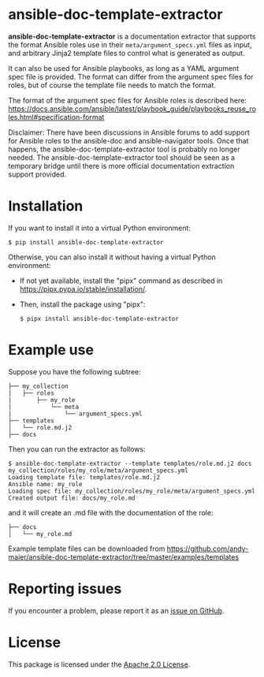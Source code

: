 # ansible-doc-template-extractor

**ansible-doc-template-extractor** is a documentation extractor that supports
the format Ansible roles use in their `meta/argument_specs.yml` files as input,
and arbitrary Jinja2 template files to control what is generated as output.

It can also be used for Ansible playbooks, as long as a YAML argument spec file
is provided. The format can differ from the argument spec files for roles,
but of course the template file needs to match the format.

The format of the argument spec files for Ansible roles is described here:
https://docs.ansible.com/ansible/latest/playbook_guide/playbooks_reuse_roles.html#specification-format

Disclaimer: There have been discussions in Ansible forums to add support for
Ansible roles to the ansible-doc and ansible-navigator tools. Once that
happens, the ansible-doc-template-extractor tool is probably no longer needed.
The ansible-doc-template-extractor tool should be seen as a temporary bridge
until there is more official documentation extraction support provided.

# Installation

If you want to install it into a virtual Python environment:

```
$ pip install ansible-doc-template-extractor
```

Otherwise, you can also install it without having a virtual Python environment:

- If not yet available, install the "pipx" command as described in
  https://pipx.pypa.io/stable/installation/.

- Then, install the package using "pipx":

  ```
  $ pipx install ansible-doc-template-extractor
  ```

# Example use

Suppose you have the following subtree:

```
├── my_collection
|   ├── roles
|       ├── my_role
|           └── meta
|               └── argument_specs.yml
├── templates
│   └── role.md.j2
├── docs
```

Then you can run the extractor as follows:

```
$ ansible-doc-template-extractor --template templates/role.md.j2 docs my_collection/roles/my_role/meta/argument_specs.yml
Loading template file: templates/role.md.j2
Ansible name: my_role
Loading spec file: my_collection/roles/my_role/meta/argument_specs.yml
Created output file: docs/my_role.md
```

and it will create an .md file with the documentation of the role:

```
├── docs
│   └── my_role.md
```

Example template files can be downloaded from
https://github.com/andy-maier/ansible-doc-template-extractor/tree/master/examples/templates

# Reporting issues

If you encounter a problem, please report it as an
[issue on GitHub](https://github.com/andy-maier/ansible-doc-template-extractor/issues).

# License

This package is licensed under the
[Apache 2.0 License](http://apache.org/licenses/LICENSE-2.0).
